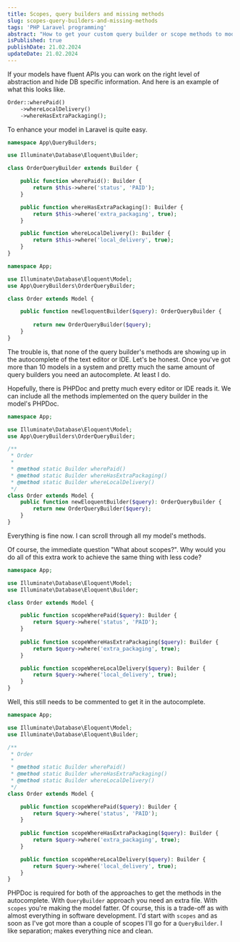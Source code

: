 ```yaml
---
title: Scopes, query builders and missing methods
slug: scopes-query-builders-and-missing-methods
tags: 'PHP Laravel programming'
abstract: "How to get your custom query builder or scope methods to model's autocomplete."
isPublished: true
publishDate: 21.02.2024
updateDate: 21.02.2024
---
```


If your models have fluent APIs you can work on the right level of abstraction
and hide DB specific information. And here is an example of what this looks like.

```php
Order::wherePaid()
    ->whereLocalDelivery()
    ->whereHasExtraPackaging();
```

To enhance your model in Laravel is quite easy.

```php
namespace App\QueryBuilders;

use Illuminate\Database\Eloquent\Builder;

class OrderQueryBuilder extends Builder {

    public function wherePaid(): Builder {
        return $this->where('status', 'PAID');
    }

    public function whereHasExtraPackaging(): Builder {
        return $this->where('extra_packaging', true);
    }

    public function whereLocalDelivery(): Builder {
        return $this->where('local_delivery', true);
    }
}
```
```php
namespace App;

use Illuminate\Database\Eloquent\Model;
use App\QueryBuilders\OrderQueryBuilder;

class Order extends Model {

    public function newEloquentBuilder($query): OrderQueryBuilder {
        
        return new OrderQueryBuilder($query);
    }
}
```

The trouble is, that none of the query builder's methods are showing up in the
autocomplete of the text editor or IDE. Let's be honest. Once you've got more
than 10 models in a system and pretty much the same amount of query builders you
need an autocomplete. At least I do.

Hopefully, there is PHPDoc and pretty much every editor or IDE reads it. We can
include all the methods implemented on the query builder in the model's PHPDoc.

```php
namespace App;

use Illuminate\Database\Eloquent\Model;
use App\QueryBuilders\OrderQueryBuilder;

/**
 * Order
 *
 * @method static Builder wherePaid()
 * @method static Builder whereHasExtraPackaging()
 * @method static Builder whereLocalDelivery()
 */
class Order extends Model {
    public function newEloquentBuilder($query): OrderQueryBuilder {
        return new OrderQueryBuilder($query);
    }
}
```
Everything is fine now. I can scroll through all my model's methods. 

Of course, the immediate question "What about scopes?". Why would you
do all of this extra work to achieve the same thing with less code?

```php
namespace App;

use Illuminate\Database\Eloquent\Model;
use Illuminate\Database\Eloquent\Builder;

class Order extends Model {

    public function scopeWherePaid($query): Builder {
        return $query->where('status', 'PAID');
    }
    
    public function scopeWhereHasExtraPackaging($query): Builder {
        return $query->where('extra_packaging', true);
    }

    public function scopeWhereLocalDelivery($query): Builder {
        return $query->where('local_delivery', true);
    }
}
```

Well, this still needs to be commented to get it in the autocomplete.

```php
namespace App;

use Illuminate\Database\Eloquent\Model;
use Illuminate\Database\Eloquent\Builder;

/**
 * Order
 *
 * @method static Builder wherePaid()
 * @method static Builder whereHasExtraPackaging()
 * @method static Builder whereLocalDelivery()
 */
class Order extends Model {

    public function scopeWherePaid($query): Builder {
        return $query->where('status', 'PAID');
    }
    
    public function scopeWhereHasExtraPackaging($query): Builder {
        return $query->where('extra_packaging', true);
    }

    public function scopeWhereLocalDelivery($query): Builder {
        return $query->where('local_delivery', true);
    }
}
```

PHPDoc is required for both of the approaches to get the methods in the
autocomplete. With `QueryBuilder` approach you need an extra file. With
`scopes` you're making the model fatter. Of course, this is a trade-off as with
almost everything in software development. I'd start with `scopes` and as soon
as I've got more than a couple of scopes I'll go for a `QueryBuilder`. I like
separation; makes everything nice and clean.



